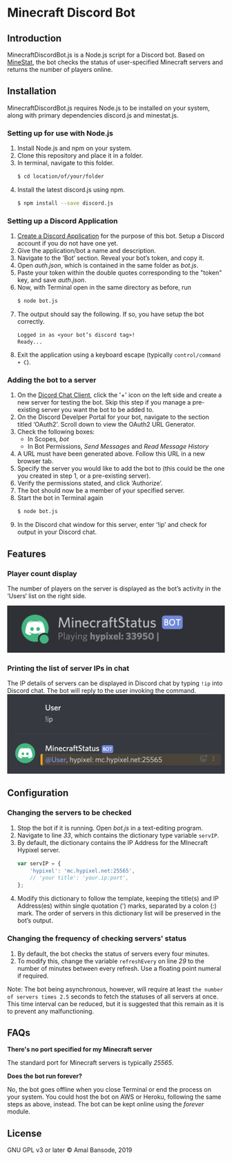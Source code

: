 # Minecraft Discord Bot

## Introduction
MinecraftDiscordBot.js is a Node.js script for a Discord bot. Based on [MineStat](https://github.com/ldilley/minestat), the bot checks the status of user-specified Minecraft servers and returns the number of players online.

## Installation
MinecraftDiscordBot.js requires Node.js to be installed on your system, along with primary dependencies discord.js and minestat.js.

### Setting up for use with Node.js
1. Install Node.js and npm on your system.
2. Clone this repository and place it in a folder.
2. In terminal, navigate to this folder.
	```bash
	$ cd location/of/your/folder
	```
3. Install the latest discord.js using npm.
	```bash
	$ npm install --save discord.js
	```

### Setting up a Discord Application
1. [Create a Discord Application](https://discordapp.com/developers/applications/) for the purpose of this bot. Setup a Discord account if you do not have one yet.
2. Give the application/bot a name and description.
3. Navigate to the ‘Bot’ section. Reveal your bot’s token, and copy it.
4. Open _auth.json_, which is contained in the same folder as _bot.js_.
5. Paste your token within the double quotes corresponding to the "token" key, and save _auth.json_.
6. Now, with Terminal open in the same directory as before, run
	```bash
	$ node bot.js
	```
7. The output should say the following. If so, you have setup the bot correctly.
	```
	Logged in as <your bot’s discord tag>!
	Ready...
	```
8. Exit the application using a keyboard escape (typically `control/command + C`).

### Adding the bot to a server
1. On the [Dicord Chat Client](https://discordapp.com/channels/), click the '+' icon on the left side and create a new server for testing the bot. Skip this step if you manage a pre-existing server you want the bot to be added to.
2. On the Discord Develper Portal for your bot, navigate to the section titled ‘OAuth2’. Scroll down to view the OAuth2 URL Generator.
3. Check the following boxes: 
	* In Scopes, _bot_
	* In Bot Permissions, _Send Messages_ and _Read Message History_
4. A URL must have been generated above. Follow this URL in a new browser tab.
5. Specify the server you would like to add the bot to (this could be the one you created in step 1, or a pre-existing server).
6. Verify the permissions stated, and click ‘Authorize’.
7. The bot should now be a member of your specified server.
8. Start the bot in Terminal again
	```bash
	$ node bot.js
	```
9. In the Discord chat window for this server, enter ‘!ip’ and check for output in your Discord chat.

## Features

### Player count display
The number of players on the server is displayed as the bot’s activity in the ‘Users‘ list on the right side.

![Discord Bot Activity shows player count](/images/discord_activity.png)

### Printing the list of server IPs in chat
The IP details of servers can be displayed in Discord chat by typing `!ip` into Discord chat. The bot will reply to the user invoking the command.
![Discord Bot replies with list of IPs to servers](/images/discord_reply.png)

## Configuration

### Changing the servers to be checked
1. Stop the bot if it is running. Open _bot.js_ in a text-editing program.
2. Navigate to line _33_, which contains the dictionary type variable `servIP`.
3. By default, the dictionary contains the IP Address for the MInecraft Hypixel server.
	```javascript
	var servIP = {
	    'hypixel': 'mc.hypixel.net:25565',
	    // 'your title': 'your.ip:port',
	};
	```
4. Modify this dictionary to follow the template, keeping the title(s) and IP Address(es) within single quotation (') marks, separated by a colon (:) mark. The order of servers in this dictionary list will be preserved in the bot’s output.

### Changing the frequency of checking servers' status
1. By default, the bot checks the status of servers every four minutes.
2. To modify this, change the variable `refreshEvery` on line _29_ to the number of minutes between every refresh. Use a floating point numeral if required.

Note: The bot being asynchronous, however, will require at least `the number of servers times 2.5` seconds to fetch the statuses of all servers at once. This time interval can be reduced, but it is suggested that this remain as it is to prevent any malfunctioning.

## FAQs
**There's no port specified for my Minecraft server**

The standard port for Minecraft servers is typically _25565_.

**Does the bot run forever?**

No, the bot goes offline when you close Terminal or end the process on your system. You could host the bot on AWS or Heroku, following the same steps as above, instead. The bot can be kept online using the _forever_ module.

## License
GNU GPL v3 or later
© Amal Bansode, 2019